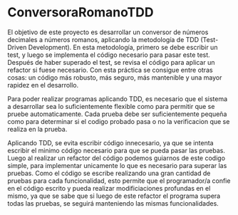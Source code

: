 # ConversoraRomanoTDD
El objetivo de este proyecto es desarrollar un conversor de números decimales a números romanos, aplicando la metodología de TDD (Test-Driven Development).
En esta metodología, primero se debe escribir un test, y luego se implementa el código necesario para pasar este test. Después de haber superado el test, 
se revisa el código para aplicar un refactor si fuese necesario. Con esta práctica se consigue entre otras cosas: un código más robusto, más seguro, más 
mantenible y una mayor rapidez en el desarrollo.

Para poder realizar programas aplicando TDD, es necesario que el sistema a desarrollar sea lo suficientemente flexible como para permitir que se pruebe
automaticamente. Cada prueba debe ser suficientemente pequeña como para determinar si el codigo probado pasa o no la verificacion que se realiza en la prueba.

Aplicando TDD, se evita escribir código innecesario, ya que se intenta escribir el minimo código necesario para que se pueda pasar las pruebas. Luego al 
realizar un refactor del código podemos guiarnos de este codigo simple, para implementar unicamente lo que es necesario para superar las pruebas.
Como el código se escribe realizando una gran cantidad de pruebas para cada funcionalidad, esto permite que el programador/a confie en el código escrito y
pueda realizar modificiaciones profundas en el mismo, ya que se sabe que si luego de este refactor el programa supera todas las pruebas, se seguirá manteniendo 
las mismas funcionalidades.
